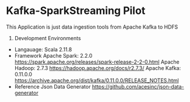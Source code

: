 # Kafka-SparkStreaming Pilot

This Application is just data ingestion tools from Apache Kafka to HDFS
1. Development Environments
- Langauage: Scala 2.11.8
- Framework
  Apache Spark: 2.2.0 https://spark.apache.org/releases/spark-release-2-2-0.html
  Apache Hadoop: 2.7.3 https://hadoop.apache.org/docs/r2.7.3/
  Apache Kafka: 0.11.0.0 https://archive.apache.org/dist/kafka/0.11.0.0/RELEASE_NOTES.html
- Reference
  Json Data Generator https://github.com/acesinc/json-data-generator
  
  
